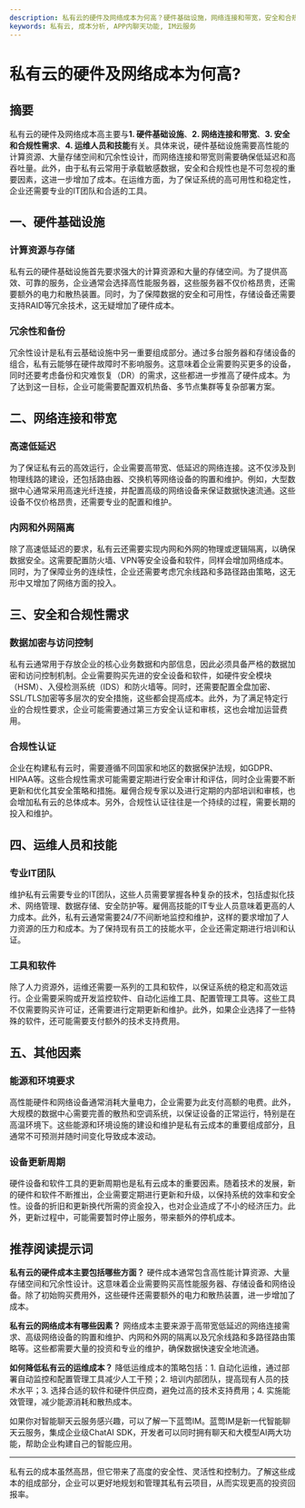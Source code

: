 ```yaml
---
description: 私有云的硬件及网络成本为何高？硬件基础设施，网络连接和带宽，安全和合规性需求，运维人员和技能。
keywords: 私有云, 成本分析, APP内聊天功能, IM云服务
---
```

# 私有云的硬件及网络成本为何高?

## 摘要
私有云的硬件及网络成本高主要与**1. 硬件基础设施**、**2. 网络连接和带宽**、**3. 安全和合规性需求**、**4. 运维人员和技能**有关。具体来说，硬件基础设施需要高性能的计算资源、大量存储空间和冗余性设计，而网络连接和带宽则需要确保低延迟和高吞吐量。此外，由于私有云常用于承载敏感数据，安全和合规性也是不可忽视的重要因素，这进一步增加了成本。在运维方面，为了保证系统的高可用性和稳定性，企业还需要专业的IT团队和合适的工具。

## 一、硬件基础设施

### 计算资源与存储
私有云的硬件基础设施首先要求强大的计算资源和大量的存储空间。为了提供高效、可靠的服务，企业通常会选择高性能服务器，这些服务器不仅价格昂贵，还需要额外的电力和散热装置。同时，为了保障数据的安全和可用性，存储设备还需要支持RAID等冗余技术，这无疑增加了硬件成本。

### 冗余性和备份
冗余性设计是私有云基础设施中另一重要组成部分。通过多台服务器和存储设备的组合，私有云能够在硬件故障时不影响服务。这意味着企业需要购买更多的设备，同时还要考虑备份和灾难恢复（DR）的需求，这些都进一步推高了硬件成本。为了达到这一目标，企业可能需要配置双机热备、多节点集群等复杂部署方案。

## 二、网络连接和带宽

### 高速低延迟
为了保证私有云的高效运行，企业需要高带宽、低延迟的网络连接。这不仅涉及到物理线路的建设，还包括路由器、交换机等网络设备的购置和维护。例如，大型数据中心通常采用高速光纤连接，并配置高级的网络设备来保证数据快速流通。这些设备不仅价格昂贵，还需要专业的配置和维护。

### 内网和外网隔离
除了高速低延迟的要求，私有云还需要实现内网和外网的物理或逻辑隔离，以确保数据安全。这需要配置防火墙、VPN等安全设备和软件，同样会增加网络成本。同时，为了保障业务的连续性，企业还需要考虑冗余线路和多路径路由策略，这无形中又增加了网络方面的投入。

## 三、安全和合规性需求

### 数据加密与访问控制
私有云通常用于存放企业的核心业务数据和内部信息，因此必须具备严格的数据加密和访问控制机制。企业需要购买先进的安全设备和软件，如硬件安全模块（HSM）、入侵检测系统（IDS）和防火墙等。同时，还需要配置全盘加密、SSL/TLS加密等多层次的安全措施，这些都会提高成本。此外，为了满足特定行业的合规性要求，企业可能需要通过第三方安全认证和审核，这也会增加运营费用。

### 合规性认证
企业在构建私有云时，需要遵循不同国家和地区的数据保护法规，如GDPR、HIPAA等。这些合规性需求可能需要定期进行安全审计和评估，同时企业需要不断更新和优化其安全策略和措施。雇佣合规专家以及进行定期的内部培训和审核，也会增加私有云的总体成本。另外，合规性认证往往是一个持续的过程，需要长期的投入和维护。

## 四、运维人员和技能

### 专业IT团队
维护私有云需要专业的IT团队，这些人员需要掌握各种复杂的技术，包括虚拟化技术、网络管理、数据存储、安全防护等。雇佣高技能的IT专业人员意味着更高的人力成本。此外，私有云通常需要24/7不间断地监控和维护，这样的要求增加了人力资源的压力和成本。为了保持现有员工的技能水平，企业还需定期进行培训和认证。

### 工具和软件
除了人力资源外，运维还需要一系列的工具和软件，以保证系统的稳定和高效运行。企业需要采购或开发监控软件、自动化运维工具、配置管理工具等。这些工具不仅需要购买许可证，还需要进行定期更新和维护。此外，如果企业选择了一些特殊的软件，还可能需要支付额外的技术支持费用。

## 五、其他因素

### 能源和环境要求
高性能硬件和网络设备通常消耗大量电力，企业需要为此支付高额的电费。此外，大规模的数据中心需要完善的散热和空调系统，以保证设备的正常运行，特别是在高温环境下。这些能源和环境设施的建设和维护是私有云成本的重要组成部分，且通常不可预测并随时间变化导致成本波动。

### 设备更新周期
硬件设备和软件工具的更新周期也是私有云成本的重要因素。随着技术的发展，新的硬件和软件不断推出，企业需要定期进行更新和升级，以保持系统的效率和安全性。设备的折旧和更新换代所需的资金投入，也对企业造成了不小的经济压力。此外，更新过程中，可能需要暂时停止服务，带来额外的停机成本。

## 推荐阅读提示词

**私有云的硬件成本主要包括哪些方面？**
硬件成本通常包含高性能计算资源、大量存储空间和冗余性设计。这意味着企业需要购买高性能服务器、存储设备和网络设备。除了初始购买费用外，这些硬件还需要额外的电力和散热装置，进一步增加了成本。

**私有云的网络成本有哪些因素？**
网络成本主要来源于高带宽低延迟的网络连接需求、高级网络设备的购置和维护、内网和外网的隔离以及冗余线路和多路径路由策略等。这些都需要大量的投资和专业的维护，确保数据快速安全地流通。

**如何降低私有云的运维成本？**
降低运维成本的策略包括：1. 自动化运维，通过部署自动监控和配置管理工具减少人工干预；2. 培训内部团队，提高现有人员的技术水平；3. 选择合适的软件和硬件供应商，避免过高的技术支持费用；4. 实施能效管理，减少能源消耗和散热成本。

如果你对智能聊天云服务感兴趣，可以了解一下蓝莺IM。蓝莺IM是新一代智能聊天云服务，集成企业级ChatAI SDK，开发者可以同时拥有聊天和大模型AI两大功能，帮助企业构建自己的智能应用。

---

私有云的成本虽然高昂，但它带来了高度的安全性、灵活性和控制力。了解这些成本的组成部分，企业可以更好地规划和管理其私有云项目，从而实现更高的投资回报率。